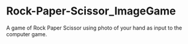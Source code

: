 # Rock-Paper-Scissor_ImageGame
A game of Rock Paper Scissor using photo of your hand as input to the computer game.
